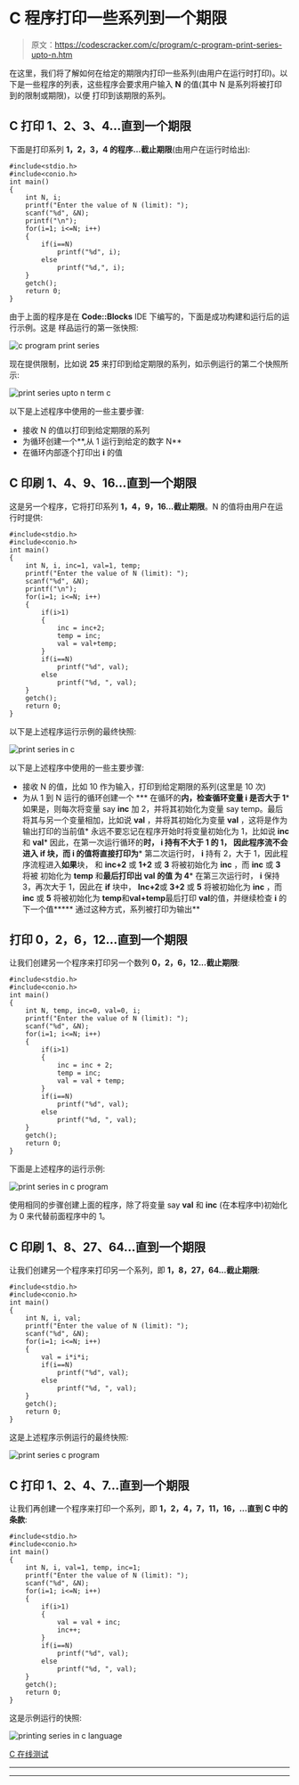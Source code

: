 # C 程序打印一些系列到一个期限

> 原文：<https://codescracker.com/c/program/c-program-print-series-upto-n.htm>

在这里，我们将了解如何在给定的期限内打印一些系列(由用户在运行时打印)。以下是一些程序的列表，这些程序会要求用户输入 **N** 的值(其中 N 是系列将被打印到的限制或期限)，以便 打印到该期限的系列。

## C 打印 1、2、3、4...直到一个期限

下面是打印系列 **1，2，3，4 的程序...截止期限**(由用户在运行时给出):

```
#include<stdio.h>
#include<conio.h>
int main()
{
    int N, i;
    printf("Enter the value of N (limit): ");
    scanf("%d", &N);
    printf("\n");
    for(i=1; i<=N; i++)
    {
        if(i==N)
            printf("%d", i);
        else
            printf("%d,", i);
    }
    getch();
    return 0;
}
```

由于上面的程序是在 **Code::Blocks** IDE 下编写的，下面是成功构建和运行后的运行示例。这是 样品运行的第一张快照:

![c program print series](img/5b8092f8d5a6fe153f7c95253914a78d.png)

现在提供限制，比如说 **25** 来打印到给定期限的系列，如示例运行的第二个快照所示:

![print series upto n term c](img/e2a61c8bdaed07075079510d6b3c5f56.png)

以下是上述程序中使用的一些主要步骤:

*   接收 N 的值以打印到给定期限的系列
*   为循环创建一个**,从 1 运行到给定的数字 N**
*   在循环内部逐个打印出 **i** 的值

## C 印刷 1、4、9、16...直到一个期限

这是另一个程序，它将打印系列 **1，4，9，16...截止期限**。N 的值将由用户在运行时提供:

```
#include<stdio.h>
#include<conio.h>
int main()
{
    int N, i, inc=1, val=1, temp;
    printf("Enter the value of N (limit): ");
    scanf("%d", &N);
    printf("\n");
    for(i=1; i<=N; i++)
    {
        if(i>1)
        {
            inc = inc+2;
            temp = inc;
            val = val+temp;
        }
        if(i==N)
            printf("%d", val);
        else
            printf("%d, ", val);
    }
    getch();
    return 0;
}
```

以下是上述程序运行示例的最终快照:

![print series in c](img/faf133b10ffcbc81fcd31eb060a7da48.png)

以下是上述程序中使用的一些主要步骤:

*   接收 N 的值，比如 10 作为输入，打印到给定期限的系列(这里是 10 次)
*   为从 1 到 N 运行的循环创建一个
***   在循环的**内，检查循环变量 **i** 是否大于 1***   如果是，则每次将变量 say **inc** 加 2，并将其初始化为变量 say temp。最后将其与另一个变量相加，比如说 **val** ，并将其初始化为变量 **val** ，这将是作为输出打印的当前值*   永远不要忘记在程序开始时将变量初始化为 1，比如说 **inc** 和 **val***   因此，在第一次运行循环的**时， **i** 持有不大于 1 的 1， 因此程序流不会进入 **if** 块，而 **i** 的值将直接打印为***   第二次运行时， **i** 持有 2，大于 1，因此程序流程进入**如果**块， 和 **inc+2** 或 **1+2** 或 **3** 将被初始化为 **inc** ，而 **inc** 或 **3** 将被 初始化为 **temp** 和**最后打印出 **val** 的值 为 4***   在第三次运行时， **i** 保持 3，再次大于 1，因此在 **if** 块中， **Inc+2**或 **3+2** 或 **5** 将被初始化为 **inc** ，而 **inc** 或 **5** 将被初始化为 **temp**和**val+temp**最后打印 **val**的值，并继续检查 **i** 的下一个值*****   通过这种方式，系列被打印为输出**

## 打印 0，2，6，12...直到一个期限

让我们创建另一个程序来打印另一个数列 **0，2，6，12...截止期限**:

```
#include<stdio.h>
#include<conio.h>
int main()
{
    int N, temp, inc=0, val=0, i;
    printf("Enter the value of N (limit): ");
    scanf("%d", &N);
    for(i=1; i<=N; i++)
    {
        if(i>1)
        {
            inc = inc + 2;
            temp = inc;
            val = val + temp;
        }
        if(i==N)
            printf("%d", val);
        else
            printf("%d, ", val);
    }
    getch();
    return 0;
}
```

下面是上述程序的运行示例:

![print series in c program](img/5852e763b2fdc999c2af351a2a870476.png)

使用相同的步骤创建上面的程序，除了将变量 say **val** 和 **inc** (在本程序中)初始化为 0 来代替前面程序中的 1。

## C 印刷 1、8、27、64...直到一个期限

让我们创建另一个程序来打印另一个系列，即 **1，8，27，64...截止期限**:

```
#include<stdio.h>
#include<conio.h>
int main()
{
    int N, i, val;
    printf("Enter the value of N (limit): ");
    scanf("%d", &N);
    for(i=1; i<=N; i++)
    {
        val = i*i*i;
        if(i==N)
            printf("%d", val);
        else
            printf("%d, ", val);
    }
    getch();
    return 0;
}
```

这是上述程序示例运行的最终快照:

![print series c program](img/ff583d0ff0dc172320774f792325611d.png)

## C 打印 1、2、4、7...直到一个期限

让我们再创建一个程序来打印一个系列，即 **1，2，4，7，11，16，...直到 C 中的条款**:

```
#include<stdio.h>
#include<conio.h>
int main()
{
    int N, i, val=1, temp, inc=1;
    printf("Enter the value of N (limit): ");
    scanf("%d", &N);
    for(i=1; i<=N; i++)
    {
        if(i>1)
        {
            val = val + inc;
            inc++;
        }
        if(i==N)
            printf("%d", val);
        else
            printf("%d, ", val);
    }
    getch();
    return 0;
}
```

这是示例运行的快照:

![printing series in c language](img/f5c7b3c39b19364b0a34d4d3dd5b004b.png)

[C 在线测试](/exam/showtest.php?subid=2)

* * *

* * *